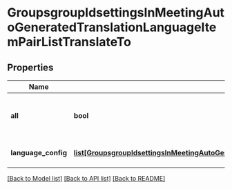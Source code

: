 # GroupsgroupIdsettingsInMeetingAutoGeneratedTranslationLanguageItemPairListTranslateTo

## Properties
Name | Type | Description | Notes
------------ | ------------- | ------------- | -------------
**all** | **bool** | Whether to select all the translation languages | [optional] 
**language_config** | [**list[GroupsgroupIdsettingsInMeetingAutoGeneratedTranslationLanguageItemPairListTranslateToLanguageConfig]**](GroupsgroupIdsettingsInMeetingAutoGeneratedTranslationLanguageItemPairListTranslateToLanguageConfig.md) | A list of the translation languages. | [optional] 

[[Back to Model list]](../README.md#documentation-for-models) [[Back to API list]](../README.md#documentation-for-api-endpoints) [[Back to README]](../README.md)

